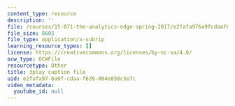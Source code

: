 ```yaml
---
content_type: resource
description: ''
file: /courses/15-071-the-analytics-edge-spring-2017/e2fafa976a9fcdaaf639004e850c3e7c_plpDQpjB044.srt
file_size: 8605
file_type: application/x-subrip
learning_resource_types: []
license: https://creativecommons.org/licenses/by-nc-sa/4.0/
ocw_type: OCWFile
resourcetype: Other
title: 3play caption file
uid: e2fafa97-6a9f-cdaa-f639-004e850c3e7c
video_metadata:
  youtube_id: null
---
```

